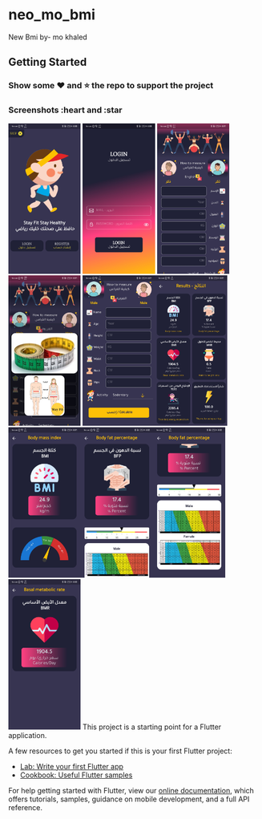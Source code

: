 # neo_mo_bmi

New Bmi by- mo khaled
## Getting Started
### Show some :heart: and :star: the repo to support the project

### Screenshots :heart and :star 

<img src="Screenshot_20210730_160047_com.neomo.neo_mo_bmi.jpg" height="300em" /> <img src="Screenshot_20210730_160054_com.neomo.neo_mo_bmi.jpg" height="300em" /> <img src="Screenshot_20210730_160104_com.neomo.neo_mo_bmi.jpg" height="300em" /><img src="Screenshot_20210730_160115_com.neomo.neo_mo_bmi.jpg" height="300em" />
<img src="Screenshot_20210730_160119_com.neomo.neo_mo_bmi.jpg" height="300em" /><img src="Screenshot_20210730_160148_com.neomo.neo_mo_bmi.jpg" height="300em" /><img src="Screenshot_20210730_160152_com.neomo.neo_mo_bmi.jpg" height="300em" /><img src="Screenshot_20210730_160201_com.neomo.neo_mo_bmi.jpg" height="300em" /><img src="Screenshot_20210730_160206_com.neomo.neo_mo_bmi.jpg" height="300em" /><img src="Screenshot_20210730_160216_com.neomo.neo_mo_bmi.jpg" height="300em" />
This project is a starting point for a Flutter application.

A few resources to get you started if this is your first Flutter project:

- [Lab: Write your first Flutter app](https://flutter.dev/docs/get-started/codelab)
- [Cookbook: Useful Flutter samples](https://flutter.dev/docs/cookbook)

For help getting started with Flutter, view our
[online documentation](https://flutter.dev/docs), which offers tutorials,
samples, guidance on mobile development, and a full API reference.



